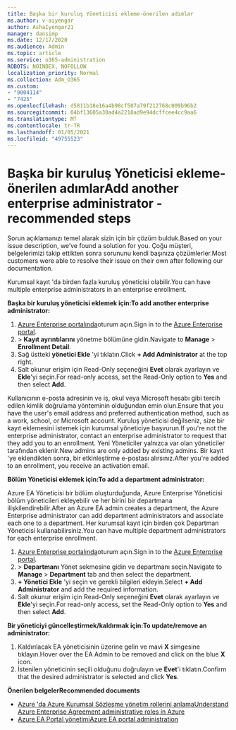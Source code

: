 ```yaml
---
title: Başka bir kuruluş Yöneticisi ekleme-önerilen adımlar
ms.author: v-aiyengar
author: AshaIyengar21
manager: dansimp
ms.date: 12/17/2020
ms.audience: Admin
ms.topic: article
ms.service: o365-administration
ROBOTS: NOINDEX, NOFOLLOW
localization_priority: Normal
ms.collection: Adm_O365
ms.custom:
- "9004114"
- "7425"
ms.openlocfilehash: d5811b18e16a4b98cf507a79f212768c009b96b2
ms.sourcegitcommit: 04bf13605a30ad4a2218ad9e94dcffcee4cc9aa6
ms.translationtype: MT
ms.contentlocale: tr-TR
ms.lasthandoff: 01/05/2021
ms.locfileid: "49755523"
---
```

# <a name="add-another-enterprise-administrator---recommended-steps"></a><span data-ttu-id="03692-102">Başka bir kuruluş Yöneticisi ekleme-önerilen adımlar</span><span class="sxs-lookup"><span data-stu-id="03692-102">Add another enterprise administrator - recommended steps</span></span>

<span data-ttu-id="03692-103">Sorun açıklamanızı temel alarak sizin için bir çözüm bulduk.</span><span class="sxs-lookup"><span data-stu-id="03692-103">Based on your issue description, we’ve found a solution for you.</span></span> <span data-ttu-id="03692-104">Çoğu müşteri, belgelerimizi takip ettikten sonra sorununu kendi başınıza çözümlerler.</span><span class="sxs-lookup"><span data-stu-id="03692-104">Most customers were able to resolve their issue on their own after following our documentation.</span></span>

<span data-ttu-id="03692-105">Kurumsal kayıt 'da birden fazla kuruluş yöneticisi olabilir.</span><span class="sxs-lookup"><span data-stu-id="03692-105">You can have multiple enterprise administrators in an enterprise enrollment.</span></span>

<span data-ttu-id="03692-106">**Başka bir kuruluş yöneticisi eklemek için:**</span><span class="sxs-lookup"><span data-stu-id="03692-106">**To add another enterprise administrator:**</span></span>

1. <span data-ttu-id="03692-107">[Azure Enterprise portalında](https://ea.azure.com/)oturum açın.</span><span class="sxs-lookup"><span data-stu-id="03692-107">Sign in to the [Azure Enterprise portal](https://ea.azure.com/).</span></span>
1. <span data-ttu-id="03692-108">  >  **Kayıt ayrıntılarını** yönetme bölümüne gidin.</span><span class="sxs-lookup"><span data-stu-id="03692-108">Navigate to **Manage** > **Enrollment Detail**.</span></span>
1. <span data-ttu-id="03692-109">Sağ üstteki **yönetici Ekle** 'yi tıklatın.</span><span class="sxs-lookup"><span data-stu-id="03692-109">Click **+ Add Administrator** at the top right.</span></span>
1. <span data-ttu-id="03692-110">Salt okunur erişim için Read-Only seçeneğini **Evet** olarak ayarlayın ve **Ekle**'yi seçin.</span><span class="sxs-lookup"><span data-stu-id="03692-110">For read-only access, set the Read-Only option to **Yes** and then select **Add**.</span></span>

<span data-ttu-id="03692-111">Kullanıcının e-posta adresinin ve iş, okul veya Microsoft hesabı gibi tercih edilen kimlik doğrulama yönteminin olduğundan emin olun.</span><span class="sxs-lookup"><span data-stu-id="03692-111">Ensure that you have the user's email address and preferred authentication method, such as a work, school, or Microsoft account.</span></span> <span data-ttu-id="03692-112">Kuruluş yöneticisi değilseniz, size bir kayıt eklemesini istemek için kurumsal yöneticiye başvurun.</span><span class="sxs-lookup"><span data-stu-id="03692-112">If you're not the enterprise administrator, contact an enterprise administrator to request that they add you to an enrollment.</span></span> <span data-ttu-id="03692-113">Yeni Yöneticiler yalnızca var olan yöneticiler tarafından eklenir.</span><span class="sxs-lookup"><span data-stu-id="03692-113">New admins are only added by existing admins.</span></span> <span data-ttu-id="03692-114">Bir kayıt 'ye eklendikten sonra, bir etkinleştirme e-postası alırsınız.</span><span class="sxs-lookup"><span data-stu-id="03692-114">After you're added to an enrollment, you receive an activation email.</span></span>

<span data-ttu-id="03692-115">**Bölüm Yöneticisi eklemek için:**</span><span class="sxs-lookup"><span data-stu-id="03692-115">**To add a department administrator:**</span></span>

<span data-ttu-id="03692-116">Azure EA Yöneticisi bir bölüm oluşturduğunda, Azure Enterprise Yöneticisi bölüm yöneticileri ekleyebilir ve her birini bir departmana ilişkilendirebilir.</span><span class="sxs-lookup"><span data-stu-id="03692-116">After an Azure EA admin creates a department, the Azure Enterprise administrator can add department administrators and associate each one to a department.</span></span> <span data-ttu-id="03692-117">Her kurumsal kayıt için birden çok Departman Yöneticisi kullanabilirsiniz.</span><span class="sxs-lookup"><span data-stu-id="03692-117">You can have multiple department administrators for each enterprise enrollment.</span></span>

1. <span data-ttu-id="03692-118">[Azure Enterprise portalında](https://ea.azure.com/)oturum açın.</span><span class="sxs-lookup"><span data-stu-id="03692-118">Sign in to the [Azure Enterprise portal](https://ea.azure.com/).</span></span>
1. <span data-ttu-id="03692-119">  >  **Departmanı** Yönet sekmesine gidin ve departmanı seçin.</span><span class="sxs-lookup"><span data-stu-id="03692-119">Navigate to **Manage** > **Department** tab and then select the department.</span></span>
1. <span data-ttu-id="03692-120">**+ Yönetici Ekle** 'yi seçin ve gerekli bilgileri ekleyin.</span><span class="sxs-lookup"><span data-stu-id="03692-120">Select **+ Add Administrator** and add the required information.</span></span>
1. <span data-ttu-id="03692-121">Salt okunur erişim için Read-Only seçeneğini **Evet** olarak ayarlayın ve **Ekle**'yi seçin.</span><span class="sxs-lookup"><span data-stu-id="03692-121">For read-only access, set the Read-Only option to **Yes** and then select **Add**.</span></span>

<span data-ttu-id="03692-122">**Bir yöneticiyi güncelleştirmek/kaldırmak için:**</span><span class="sxs-lookup"><span data-stu-id="03692-122">**To update/remove an administrator:**</span></span>

1. <span data-ttu-id="03692-123">Kaldırılacak EA yöneticisinin üzerine gelin ve mavi **X** simgesine tıklayın.</span><span class="sxs-lookup"><span data-stu-id="03692-123">Hover over the EA Admin to be removed and click on the blue **X** icon.</span></span>
1. <span data-ttu-id="03692-124">İstenilen yöneticinin seçili olduğunu doğrulayın ve **Evet**'i tıklatın.</span><span class="sxs-lookup"><span data-stu-id="03692-124">Confirm that the desired administrator is selected and click **Yes**.</span></span>

<span data-ttu-id="03692-125">**Önerilen belgeler**</span><span class="sxs-lookup"><span data-stu-id="03692-125">**Recommended documents**</span></span>

- [<span data-ttu-id="03692-126">Azure 'da Azure Kurumsal Sözleşme yönetim rollerini anlama</span><span class="sxs-lookup"><span data-stu-id="03692-126">Understand Azure Enterprise Agreement administrative roles in Azure</span></span>](https://docs.microsoft.com/azure/billing/billing-understand-ea-roles)
- [<span data-ttu-id="03692-127">Azure EA Portal yönetimi</span><span class="sxs-lookup"><span data-stu-id="03692-127">Azure EA portal administration</span></span>](https://docs.microsoft.com/azure/billing/billing-ea-portal-administration)
